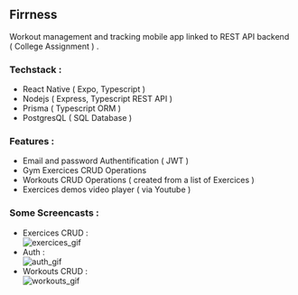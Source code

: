 ## Firrness

Workout management and tracking mobile app linked to REST API backend ( College Assignment ) .

### Techstack :

- React Native ( Expo, Typescript )
- Nodejs ( Express, Typescript REST API )
- Prisma ( Typescript ORM )
- PostgresQL ( SQL Database )

### Features :

- Email and password Authentification ( JWT )
- Gym Exercices CRUD Operations
- Workouts CRUD Operations ( created from a list of Exercices )
- Exercices demos video player ( via Youtube )

### Some Screencasts :

- Exercices CRUD :  
  ![exercices_gif](https://media.giphy.com/media/KoPBllgfHmSP99trzg/giphy.gif)
- Auth :  
  ![auth_gif](https://media.giphy.com/media/j8s4J4DBa5xaf28ZSd/giphy.gif)
- Workouts CRUD :  
  ![workouts_gif](https://media.giphy.com/media/KVJeRQ9f7YaIkQOtJw/giphy.gif)
